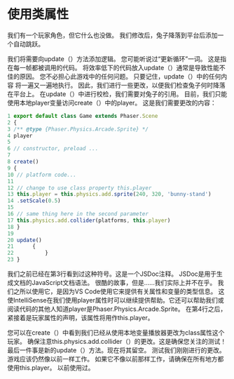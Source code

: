 # 使用类属性

我们有一个玩家角色，但它什么也没做。
我们修改后，兔子降落到平台后添加一个自动跳跃。

我们将需要向update（）方法添加逻辑。 您可能听说过“更新循环”一词。
这是指在每一帧都被调用的代码。 将效率低下的代码放入update（）通常是导致性能不佳的原因。
您不必担心此游戏中的任何问题。 只要记住，update（）中的任何内容
将一遍又一遍地执行。
因此，我们进行一些更改，以便我们检查兔子何时降落在平台上。
在update（）中进行校检，我们需要对兔子的引用。 目前，我们只能使用本地player变量访问create（）中的player。
这是我们需要更改的内容：

```javascript
1 export default class Game extends Phaser.Scene
2 {
3 /** @type {Phaser.Physics.Arcade.Sprite} */
4 player
5
6 // constructor, preload ...
7
8 create()
9 {
10 // platform code...
11
12 // change to use class property this.player
13 this.player = this.physics.add.sprite(240, 320, 'bunny-stand')
14 .setScale(0.5)
15
16 // same thing here in the second parameter
17 this.physics.add.collider(platforms, this.player)
18 }
19
20 update()
21 		{
22 			}
23 }
```

我们之前已经在第3行看到过这种符号。这是一个JSDoc注释。 JSDoc是用于生成文档的JavaScript文档语法。
很酷的故事，但是……我们实际上并不在乎。
我们之所以使用它，是因为VS Code使用它来提供有关属性和变量的类型信息。
这使IntelliSense在我们使用player属性时可以继续提供帮助。它还可以帮助我们或阅读代码的其他人知道player是Phaser.Physics.Arcade.Sprite。
在第4行之后，紧接着是玩家属性的声明，该属性将用作this.player。

您可以在create（）中看到我们已经从使用本地变量播放器更改为class属性这个玩家。
确保注意this.physics.add.collider（）的更改。这是确保您关注的测试！
最后一件事是新的update（）方法。现在将其留空。
测试我们刚刚进行的更改。游戏应该仍然像以前一样工作。
如果它不像以前那样工作，请确保在所有地方都使用this.player。
以前使用过。